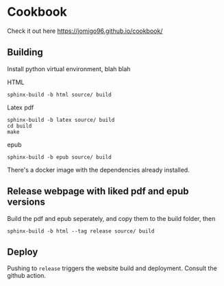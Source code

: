 # Cookbook

Check it out here https://jomigo96.github.io/cookbook/


## Building

Install python virtual environment, blah blah

HTML

```
sphinx-build -b html source/ build
```

Latex pdf

```
sphinx-build -b latex source/ build
cd build
make
```

epub

```
sphinx-build -b epub source/ build
```

There's a docker image with the dependencies already installed.

## Release webpage with liked pdf and epub versions

Build the pdf and epub seperately, and copy them to the build folder, then

```
sphinx-build -b html --tag release source/ build
```

## Deploy

Pushing to `release` triggers the website build and deployment. Consult the github action.
